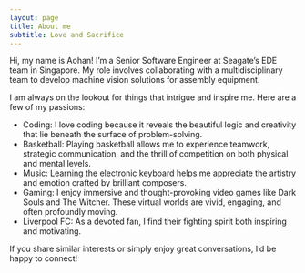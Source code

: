 ```yaml
---
layout: page
title: About me
subtitle: Love and Sacrifice
---
```

Hi, my name is Aohan! I’m a Senior Software Engineer at Seagate’s EDE team in Singapore. My role involves collaborating with a multidisciplinary team to develop machine vision solutions for assembly equipment.

I am always on the lookout for things that intrigue and inspire me. Here are a few of my passions:

- Coding: I love coding because it reveals the beautiful logic and creativity that lie beneath the surface of problem-solving.
- Basketball: Playing basketball allows me to experience teamwork, strategic communication, and the thrill of competition on both physical and mental levels.
- Music: Learning the electronic keyboard helps me appreciate the artistry and emotion crafted by brilliant composers.
- Gaming: I enjoy immersive and thought-provoking video games like Dark Souls and The Witcher. These virtual worlds are vivid, engaging, and often profoundly moving.
- Liverpool FC: As a devoted fan, I find their fighting spirit both inspiring and motivating.

If you share similar interests or simply enjoy great conversations, I’d be happy to connect!

